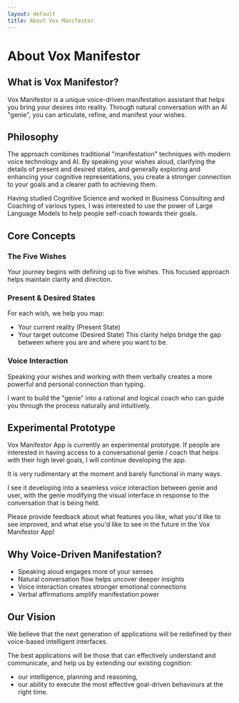 ```yaml
---
layout: default
title: About Vox Manifestor
---
```


# About Vox Manifestor

## What is Vox Manifestor?
Vox Manifestor is a unique voice-driven manifestation assistant that helps you bring your desires into reality. 
Through natural conversation with an AI "genie", you can articulate, refine, and manifest your wishes.

## Philosophy
The approach combines traditional "manifestation" techniques with modern voice technology and AI.
By speaking your wishes aloud, clarifying the details of present and desired states, and generally exploring and enhancing
your cognitive representations, you create a stronger connection to your goals and a clearer path to achieving them.

Having studied Cognitive Science and worked in Business Consulting and Coaching of various types, I was interested to 
use the power of Large Language Models to help people self-coach towards their goals.

## Core Concepts

### The Five Wishes
Your journey begins with defining up to five wishes. This focused approach helps maintain clarity and direction.

### Present & Desired States
For each wish, we help you map:
- Your current reality (Present State)
- Your target outcome (Desired State)
This clarity helps bridge the gap between where you are and where you want to be.

### Voice Interaction
Speaking your wishes and working with them verbally creates a more powerful and personal connection than typing.

I want to build the "genie" into a rational and logical coach who can guide you through the process naturally and intuitively.

## Experimental Prototype

Vox Manifestor App is currently an experimental prototype.
If people are interested in having access to a conversational genie / coach that helps with their high level goals,
I will continue developing the app.

It is very rudimentary at the moment and barely functional in many ways.

I see it developing into a seamless voice interaction between genie and user, with the genie modifying the visual interface
in response to the conversation that is being held.

Please provide feedback about what features you like, what you'd like to see improved, and what else you'd like to see in the future in the Vox Manifestor App!

## Why Voice-Driven Manifestation?
- Speaking aloud engages more of your senses
- Natural conversation flow helps uncover deeper insights
- Voice interaction creates stronger emotional connections
- Verbal affirmations amplify manifestation power

## Our Vision
We believe that the next generation of applications will be redefined by their voice-based intelligent interfaces.

The best applications will be those that can effectively understand and communicate, and help us by extending our existing cognition:

* our intelligence, planning and reasoning,
* our ability to execute the most effective goal-driven behaviours at the right time.

